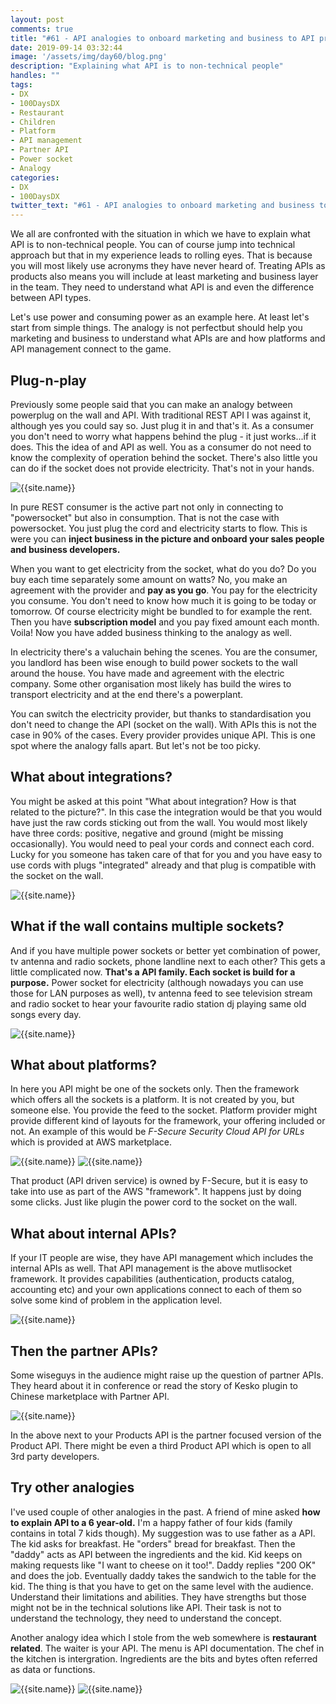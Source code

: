 ```yaml
---
layout: post
comments: true
title: "#61 - API analogies to onboard marketing and business to API products"
date: 2019-09-14 03:32:44
image: '/assets/img/day60/blog.png'
description: "Explaining what API is to non-technical people"
handles: "" 
tags:
- DX 
- 100DaysDX
- Restaurant
- Children
- Platform
- API management
- Partner API
- Power socket
- Analogy
categories:
- DX
- 100DaysDX
twitter_text: "#61 - API analogies to onboard marketing and business to API product development"
---
```


We all are confronted with the situation in which we have to explain what API is to non-technical people. You can of course jump into technical approach but that in my experience leads to rolling eyes. That is because you will most likely use acronyms they have never heard of. Treating APIs as products also means you will include at least marketing and business layer in the team. They need to understand what API is and even the difference between API types.  

Let's use power and consuming power as an example here. At least let's start from simple things. The analogy is not perfectbut should help you marketing and business to understand what APIs are and how platforms and API management connect to the game.  

## Plug-n-play

Previously some people said that you can make an analogy between powerplug on the wall and API. With traditional REST API I was against it, although yes you could say so. Just plug it in and that's it. As a consumer you don't need to worry what happens behind the plug - it just works...if it does. This the idea of and API as well. You as a consumer do not need to know the complexity of operation behind the socket. There's also little you can do if the socket does not provide electricity. That's not in your hands. 

<img itemprop="image" src="/assets/img/day61/socket.png" alt="{{site.name}}"/>

In pure REST consumer is the active part not only in connecting to "powersocket" but also in consumption. That is not the case with powersocket. You just plug the cord and electricity starts to flow. This is were you can **inject business in the picture and onboard your sales people and business developers.** 

When you want to get electricity from the socket, what do you do? Do you buy each time separately some amount on watts? No, you make an agreement with the provider and **pay as you go**. You pay for the electricity you consume. You don't need to know how much it is going to be today or tomorrow. Of course electricity might be bundled to for example the rent. Then you have **subscription model** and you pay fixed amount each month. Voila! Now you have added business thinking to the analogy as well. 

In electricity there's a valuchain behing the scenes. You are the consumer, you landlord has been wise enough to build power sockets to the wall around the house. You have made and agreement with the electric company. Some other organisation most likely has build the wires to transport electricity and at the end there's a powerplant. 

You can switch the electricity provider, but thanks to standardisation you don't need to change the API (socket on the wall). With APIs this is not the case in 90% of the cases. Every provider provides unique API. This is one spot where the analogy falls apart. But let's not be too picky. 

## What about integrations?

You might be asked at this point "What about integration? How is that related to the picture?". In this case the integration would be that you would have just the raw cords sticking out from the wall. You would most likely have three cords: positive, negative and ground (might be missing occasionally). You would need to peal your cords and connect each cord. Lucky for you someone has taken care of that for you and you have easy to use cords with plugs "integrated" already and that plug is compatible with the socket on the wall.  

<img itemprop="image" src="/assets/img/day61/work.png" alt="{{site.name}}"/>


## What if the wall contains multiple sockets?

And if you have multiple power sockets or better yet combination of power, tv antenna and radio sockets, phone landline next to each other? This gets a little complicated now. **That's a API family. Each socket is build for a purpose.** Power socket for electricity (although nowadays you can use those for LAN purposes as well), tv antenna feed to see television stream and radio socket to hear your favourite radio station dj playing same old songs every day.

<img itemprop="image" src="/assets/img/day61/family.png" alt="{{site.name}}"/>

## What about platforms? 

In here you API might be one of the sockets only. Then the framework which offers all the sockets is a platform. It is not created by you, but someone else. You provide the feed to the socket. Platform provider might provide different kind of layouts for the framework, your offering included or not. An example of this would be _F-Secure Security Cloud API for URLs_ which is provided at AWS marketplace. 

<img itemprop="image" src="/assets/img/day61/aws.png" alt="{{site.name}}"/>
<img itemprop="image" src="/assets/img/day61/family4.png" alt="{{site.name}}"/>


That product (API driven service) is owned by F-Secure, but it is easy to take into use as part of the AWS "framework". It happens just by doing some clicks. Just like plugin the power cord to the socket on the wall. 

## What about internal APIs? 

If your IT people are wise, they have API management which includes the internal APIs as well. That API management is the above mutlisocket framework. It provides capabilities (authentication, products catalog, accounting etc) and your own applications connect to each of them so solve some kind of problem in the application level. 

<img itemprop="image" src="/assets/img/day61/family2.png" alt="{{site.name}}"/>

## Then the partner APIs?

Some wiseguys in the audience might raise up the question of partner APIs. They heard about it in conference or read the story of Kesko plugin to Chinese marketplace with Partner API. 

<img itemprop="image" src="/assets/img/day61/family3.png" alt="{{site.name}}"/>

In the above next to your Products API is the partner focused version of the Product API. There might be even a third Product API which is open to all 3rd party developers.  

## Try other analogies

I've used couple of other analogies in the past. A friend of mine asked **how to explain API to a 6 year-old.** I'm a happy father of four kids (family contains in total 7 kids though). My suggestion was to use father as a API. The kid asks for breakfast. He "orders" bread for breakfast. Then the "daddy" acts as API between the ingredients and the kid. Kid keeps on making requests like "I want to cheese on it too!". Daddy replies "200 OK" and does the job. Eventually daddy takes the sandwich to the table for the kid. The thing is that you have to get on the same level with the audience. Understand their limitations and abilities. They have strengths but those might not be in the technical solutions like API. Their task is not to understand the technology, they need to understand the concept. 

Another analogy idea which I stole from the web somewhere is **restaurant related**. The waiter is your API. The menu is API documentation. The chef in the kitchen is intergration. Ingredients are the bits and bytes often referred as data or functions. 

<img itemprop="image" src="/assets/img/day61/restaurant1.png" alt="{{site.name}}"/>

<img itemprop="image" src="/assets/img/day61/restaurant2.png" alt="{{site.name}}"/>
